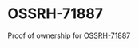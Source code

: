# OSSRH-71887

Proof of ownership for [OSSRH-71887](https://issues.sonatype.org/browse/OSSRH-71887)
